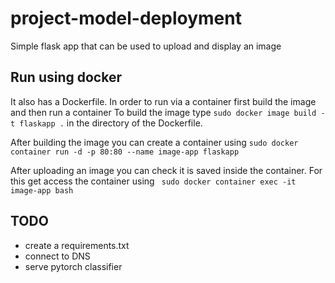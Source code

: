 # project-model-deployment

Simple flask app that can be used to upload and display an image

## Run using docker

It also has a Dockerfile. In order to run via a container first build the image and then run a container
To build the image type
`sudo docker image build -t flaskapp .`
in the directory of the Dockerfile.

After building the image you can create a container using
`sudo docker container run -d -p 80:80 --name image-app flaskapp`

After uploading an image you can check it is saved inside the container. For this get access the container using
` sudo docker container exec -it image-app bash`

## TODO
- create a requirements.txt
- connect to DNS
- serve pytorch classifier
